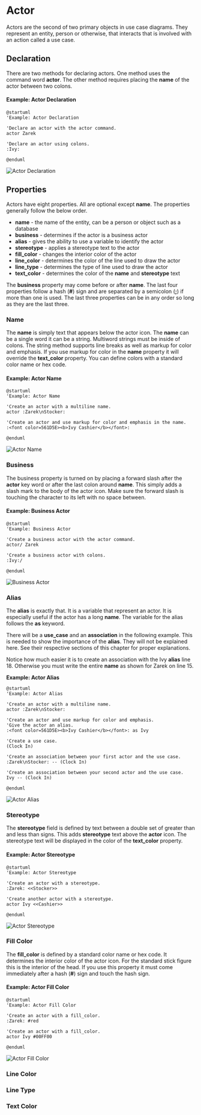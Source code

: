 # Actor

Actors are the second of two primary objects in use case diagrams. They represent an entity, person or otherwise, that interacts that is involved with an action called a use case.

## Declaration

There are two methods for declaring actors. One method uses the command word **actor**. The other method requires placing the **name** of the actor between two colons.&#x20;

#### Example: Actor Declaration

```
@startuml
'Example: Actor Declaration

'Declare an actor with the actor command.
actor Zarek

'Declare an actor using colons.
:Ivy:

@enduml
```

![Actor Declaration](../../../../.gitbook/assets/UseCase01\_actor\_declaration.png)

## Properties

Actors have eight properties. All are optional except **name**. The properties generally follow the below order.&#x20;

* **name** - the name of the entity, can be a person or object such as a database
* **business** - determines if the actor is a business actor
* **alias** - gives the ability to use a variable to identify the actor
* **stereotype** - applies a stereotype text to the actor
* **fill\_color** - changes the interior color of the actor
* **line\_color** - determines the color of the line used to draw the actor
* **line\_type** - determines the type of line used to draw the actor
* **text\_color** - determines the color of the **name** and **stereotype** text

The **business** property may come before or after **name**. The last four properties follow a hash (**#**) sign and are separated by a semicolon (**;**) if more than one is used. The last three properties can be in any order so long as they are the last three.

### Name

The **name** is simply text that appears below the actor icon. The **name** can be a single word it can be a string. Multiword strings must be inside of colons. The string method supports line breaks as well as markup for color and emphasis. If you use markup for color in the **name** property it will override the **text\_color** property. You can define colors with a standard color name or hex code.

#### Example: Actor Name

```
@startuml
'Example: Actor Name

'Create an actor with a multiline name.
actor :Zarek\nStocker:

'Create an actor and use markup for color and emphasis in the name.
:<font color=561D5E><b>Ivy Cashier</b></font>:

@enduml
```

![Actor Name](../../../../.gitbook/assets/UseCase02\_actor\_name.png)

### Business

The business property is turned on by placing a forward slash after the **actor** key word or after the last colon around **name**. This simply adds a slash mark to the body of the actor icon. Make sure the forward slash is touching the character to its left with no space between.&#x20;

#### Example: Business Actor

```
@startuml
'Example: Business Actor

'Create a business actor with the actor command.
actor/ Zarek

'Create a business actor with colons.
:Ivy:/

@enduml
```

![Business Actor](../../../../.gitbook/assets/UseCase03\_actor\_business.png)

### Alias

The **alias** is exactly that. It is a variable that represent an actor. It is especially useful if the actor has a long **name**. The variable for the alias follows the **as** keyword.

There will be a **use\_case** and an **association** in the following example. This is needed to show the importance of the **alias**. They will not be explained here. See their respective sections of this chapter for proper explanations.

Notice how much easier it is to create an association with the Ivy **alias** line 18. Otherwise you must write the entire **name** as shown for Zarek on line 15.

**Example: Actor Alias**

```
@startuml
'Example: Actor Alias

'Create an actor with a multiline name.
actor :Zarek\nStocker:

'Create an actor and use markup for color and emphasis.
'Give the actor an alias.
:<font color=561D5E><b>Ivy Cashier</b></font>: as Ivy

'Create a use case.
(Clock In)

'Create an association between your first actor and the use case.
:Zarek\nStocker: -- (Clock In)

'Create an association between your second actor and the use case.
Ivy -- (Clock In)

@enduml
```

![Actor Alias](../../../../.gitbook/assets/UseCase04\_actor\_alias.png)

### Stereotype

The **stereotype** field is defined by text between a double set of greater than and less than signs. This adds **stereotype** text above the **actor** icon. The stereotype text will be displayed in the color of the **text\_color** property.

#### Example: Actor Stereotype

```
@startuml
'Example: Actor Stereotype

'Create an actor with a stereotype.
:Zarek: <<Stocker>> 

'Create another actor with a stereotype.
actor Ivy <<Cashier>>

@enduml
```

![Actor Stereotype](../../../../.gitbook/assets/UseCase05\_actor\_alias.png)

### Fill Color

The **fill\_color** is defined by a standard color name or hex code. It determines the interior color of the actor icon. For the standard stick figure this is the interior of the head. If you use this property it must come immediately after a hash (**#**) sign and touch the hash sign.

#### Example: Actor Fill Color

```
@startuml
'Example: Actor Fill Color

'Create an actor with a fill_color. 
:Zarek: #red

'Create an actor with a fill_color.
actor Ivy #00FF00

@enduml
```

![Actor Fill Color](../../../../.gitbook/assets/UseCase06\_actor\_fill\_color.png)

### Line Color

### Line Type

### Text Color
